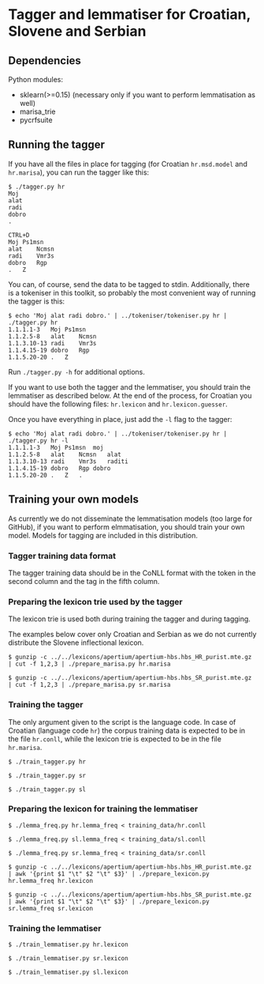 # Tagger and lemmatiser for Croatian, Slovene and Serbian

## Dependencies

Python modules:

* sklearn(>=0.15) (necessary only if you want to perform lemmatisation as well)
* marisa_trie
* pycrfsuite

## Running the tagger

If you have all the files in place for tagging (for Croatian `hr.msd.model` and `hr.marisa`), you can run the tagger like this:

```
$ ./tagger.py hr
Moj
alat
radi
dobro
.

CTRL+D
Moj	Ps1msn
alat	Ncmsn
radi	Vmr3s
dobro	Rgp
.	Z
```

You can, of course, send the data to be tagged to stdin. Additionally, there is a tokeniser in this toolkit, so probably the most convenient way of running the tagger is this:

```
$ echo 'Moj alat radi dobro.' | ../tokeniser/tokeniser.py hr | ./tagger.py hr
1.1.1.1-3	Moj	Ps1msn
1.1.2.5-8	alat	Ncmsn
1.1.3.10-13	radi	Vmr3s
1.1.4.15-19	dobro	Rgp
1.1.5.20-20	.	Z
```
Run `./tagger.py -h` for additional options.

If you want to use both the tagger and the lemmatiser, you should train the lemmatiser as described below. At the end of the process, for Croatian you should have the following files: `hr.lexicon` and `hr.lexicon.guesser`.

Once you have everything in place, just add the `-l` flag to the tagger:

```
$ echo 'Moj alat radi dobro.' | ../tokeniser/tokeniser.py hr | ./tagger.py hr -l
1.1.1.1-3	Moj	Ps1msn	moj
1.1.2.5-8	alat	Ncmsn	alat
1.1.3.10-13	radi	Vmr3s	raditi
1.1.4.15-19	dobro	Rgp	dobro
1.1.5.20-20	.	Z	.
```

## Training your own models

As currently we do not disseminate the lemmatisation models (too large for GitHub), if you want to perform elmmatisation, you should train your own model. Models for tagging are included in this distribution.

### Tagger training data format

The tagger training data should be in the CoNLL format with the token in the second column and the tag in the fifth column.

### Preparing the lexicon trie used by the tagger

The lexicon trie is used both during training the tagger and during tagging.

The examples below cover only Croatian and Serbian as we do not currently distribute the Slovene inflectional lexicon.

`$ gunzip -c ../../lexicons/apertium/apertium-hbs.hbs_HR_purist.mte.gz | cut -f 1,2,3 | ./prepare_marisa.py hr.marisa`

`$ gunzip -c ../../lexicons/apertium/apertium-hbs.hbs_SR_purist.mte.gz | cut -f 1,2,3 | ./prepare_marisa.py sr.marisa`

### Training the tagger

The only argument given to the script is the language code. In case of Croatian (language code `hr`) the corpus training data is expected to be in the file `hr.conll`, while the lexicon trie is expected to be in the file `hr.marisa`.

`$ ./train_tagger.py hr`

`$ ./train_tagger.py sr`

`$ ./train_tagger.py sl`

### Preparing the lexicon for training the lemmatiser

`$ ./lemma_freq.py hr.lemma_freq < training_data/hr.conll`

`$ ./lemma_freq.py sl.lemma_freq < training_data/sl.conll`

`$ ./lemma_freq.py sr.lemma_freq < training_data/sr.conll`

`$ gunzip -c ../../lexicons/apertium/apertium-hbs.hbs_HR_purist.mte.gz | awk '{print $1 "\t" $2 "\t" $3}' | ./prepare_lexicon.py hr.lemma_freq hr.lexicon`

`$ gunzip -c ../../lexicons/apertium/apertium-hbs.hbs_SR_purist.mte.gz | awk '{print $1 "\t" $2 "\t" $3}' | ./prepare_lexicon.py sr.lemma_freq sr.lexicon`

### Training the lemmatiser

`$ ./train_lemmatiser.py hr.lexicon`

`$ ./train_lemmatiser.py sr.lexicon`

`$ ./train_lemmatiser.py sl.lexicon`


